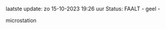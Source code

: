 laatste update: 
zo 15-10-2023 19:26   uur 
Status: FAALT - geel - 
<div class="service Y">microstation</div>